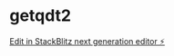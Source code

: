 # getqdt2

[Edit in StackBlitz next generation editor ⚡️](https://stackblitz.com/~/github.com/aylyes/getqdt2)